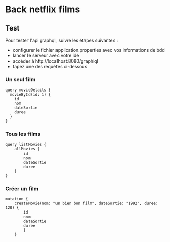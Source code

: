 # Back netflix films

## Test

Pour tester l'api graphql, suivre les étapes suivantes :

- configurer le fichier application.properties avec vos informations de bdd
- lancer le serveur avec votre ide
- accéder à http://localhost:8080/graphiql
- tapez une des requêtes ci-dessous

### Un seul film

```
query movieDetails {
  movieById(id: 1) {
    id
    nom
    dateSortie
    duree
  }
}
```

### Tous les films

```
query listMovies {
    allMovies {
        id
        nom
        dateSortie
        duree
    }
}
```

### Créer un film

```
mutation {
    createMovie(nom: "un bien bon film", dateSortie: "1992", duree: 120) {
        id
        nom
        dateSortie
        duree
        }
    }
```
